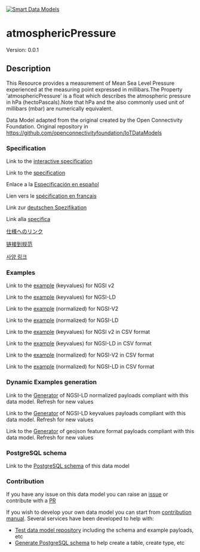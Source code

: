 [![Smart Data Models](https://smartdatamodels.org/wp-content/uploads/2022/01/SmartDataModels_logo.png "Logo")](https://smartdatamodels.org)
# atmosphericPressure
Version: 0.0.1

## Description 

This Resource provides a measurement of Mean Sea Level Pressure experienced at the measuring point expressed in millibars.The Property 'atmosphericPressure' is a float which describes the atmospheric pressure in hPa (hectoPascals).Note that hPa and the also commonly used unit of millibars (mbar) are numerically equivalent.

Data Model adapted from the original created by the Open Connectivity Foundation. Original repository in https://github.com/openconnectivityfoundation/IoTDataModels
### Specification

Link to the [interactive specification](https://swagger.lab.fiware.org/?url=https://smart-data-models.github.io/dataModel.OCF/atmosphericPressure/swagger.yaml)

Link to the [specification](https://github.com/smart-data-models/dataModel.OCF/blob/master/atmosphericPressure/doc/spec.md)

Enlace a la [Especificación en español](https://github.com/smart-data-models/dataModel.OCF/blob/master/atmosphericPressure/doc/spec_ES.md)

Lien vers le [spécification en français](https://github.com/smart-data-models/dataModel.OCF/blob/master/atmosphericPressure/doc/spec_FR.md)

Link zur [deutschen Spezifikation](https://github.com/smart-data-models/dataModel.OCF/blob/master/atmosphericPressure/doc/spec_DE.md)

Link alla [specifica](https://github.com/smart-data-models/dataModel.OCF/blob/master/atmosphericPressure/doc/spec_IT.md)

[仕様へのリンク](https://github.com/smart-data-models/dataModel.OCF/blob/master/atmosphericPressure/doc/spec_JA.md)

[链接到规范](https://github.com/smart-data-models/dataModel.OCF/blob/master/atmosphericPressure/doc/spec_ZH.md)

[사양 링크](https://github.com/smart-data-models/dataModel.OCF/blob/master/atmosphericPressure/doc/spec_KO.md)
### Examples

Link to the [example](https://smart-data-models.github.io/dataModel.OCF/atmosphericPressure/examples/example.json) (keyvalues) for NGSI v2

Link to the [example](https://smart-data-models.github.io/dataModel.OCF/atmosphericPressure/examples/example.jsonld) (keyvalues) for NGSI-LD

Link to the [example](https://smart-data-models.github.io/dataModel.OCF/atmosphericPressure/examples/example-normalized.json) (normalized) for NGSI-V2

Link to the [example](https://smart-data-models.github.io/dataModel.OCF/atmosphericPressure/examples/example-normalized.jsonld) (normalized) for NGSI-LD

Link to the [example](https://github.com/smart-data-models/dataModel.OCF/blob/master/atmosphericPressure/examples/example.json.csv) (keyvalues) for NGSI v2 in CSV format

Link to the [example](https://github.com/smart-data-models/dataModel.OCF/blob/master/atmosphericPressure/examples/example.jsonld.csv) (keyvalues) for NGSI-LD in CSV format

Link to the [example](https://github.com/smart-data-models/dataModel.OCF/blob/master/atmosphericPressure/examples/example-normalized.json.csv) (normalized) for NGSI-V2 in CSV format

Link to the [example](https://github.com/smart-data-models/dataModel.OCF/blob/master/atmosphericPressure/examples/example-normalized.jsonld.csv) (normalized) for NGSI-LD in CSV format
### Dynamic Examples generation

Link to the [Generator](https://smartdatamodels.org/extra/ngsi-ld_generator.php?schemaUrl=https://raw.githubusercontent.com/smart-data-models/dataModel.OCF/master/atmosphericPressure/schema.json&email=info@smartdatamodels.org) of NGSI-LD normalized payloads compliant with this data model. Refresh for new values

Link to the [Generator](https://smartdatamodels.org/extra/ngsi-ld_generator_keyvalues.php?schemaUrl=https://raw.githubusercontent.com/smart-data-models/dataModel.OCF/master/atmosphericPressure/schema.json&email=info@smartdatamodels.org) of NGSI-LD keyvalues payloads compliant with this data model. Refresh for new values

Link to the [Generator](https://smartdatamodels.org/extra/geojson_features_generator.php?schemaUrl=https://raw.githubusercontent.com/smart-data-models/dataModel.OCF/master/atmosphericPressure/schema.json&email=info@smartdatamodels.org) of geojson feature format payloads compliant with this data model. Refresh for new values
### PostgreSQL schema

Link to the [PostgreSQL schema](https://github.com/smart-data-models/dataModel.OCF/blob/master/atmosphericPressure/schema.sql) of this data model
### Contribution

 If you have any issue on this data model you can raise an [issue](https://github.com/smart-data-models/dataModel.OCF/issues)  or contribute with a [PR](https://github.com/smart-data-models/dataModel.OCF/pulls)

 If you wish to develop your own data model you can start from [contribution manual](https://bit.ly/contribution_manual). Several services have been developed to help with: 
 - [Test data model repository](https://smartdatamodels.org/index.php/data-models-contribution-api/) including the schema and example payloads, etc
 - [Generate PostgreSQL schema](https://smartdatamodels.org/index.php/sql-service/) to help create a table, create type, etc